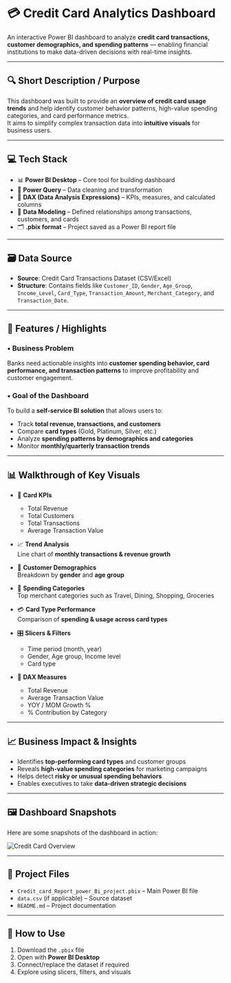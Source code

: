 # 💳 Credit Card Analytics Dashboard

An interactive Power BI dashboard to analyze **credit card transactions, customer demographics, and spending patterns** — enabling financial institutions to make data-driven decisions with real-time insights.

---

## 🔍 Short Description / Purpose

This dashboard was built to provide an **overview of credit card usage trends** and help identify customer behavior patterns, high-value spending categories, and card performance metrics.  
It aims to simplify complex transaction data into **intuitive visuals** for business users.

---

## 💻 Tech Stack

- 📊 **Power BI Desktop** – Core tool for building dashboard  
- 🧹 **Power Query** – Data cleaning and transformation  
- 🧠 **DAX (Data Analysis Expressions)** – KPIs, measures, and calculated columns  
- 🔗 **Data Modeling** – Defined relationships among transactions, customers, and cards  
- 🗂️ **.pbix format** – Project saved as a Power BI report file  

---

## 🗃️ Data Source

- **Source**: Credit Card Transactions Dataset (CSV/Excel)  
- **Structure**: Contains fields like `Customer_ID`, `Gender`, `Age_Group`, `Income_Level`, `Card_Type`, `Transaction_Amount`, `Merchant_Category`, and `Transaction_Date`.  

---

## 🎯 Features / Highlights

### • Business Problem
Banks need actionable insights into **customer spending behavior, card performance, and transaction patterns** to improve profitability and customer engagement.

### • Goal of the Dashboard
To build a **self-service BI solution** that allows users to:  
- Track **total revenue, transactions, and customers**  
- Compare **card types** (Gold, Platinum, Silver, etc.)  
- Analyze **spending patterns by demographics and categories**  
- Monitor **monthly/quarterly transaction trends**

---

## 📊 Walkthrough of Key Visuals

- 🔢 **Card KPIs**  
  - Total Revenue  
  - Total Customers  
  - Total Transactions  
  - Average Transaction Value  

- 📈 **Trend Analysis**  
  Line chart of **monthly transactions & revenue growth**  

- 🧑 **Customer Demographics**  
  Breakdown by **gender** and **age group**  

- 🏦 **Spending Categories**  
  Top merchant categories such as Travel, Dining, Shopping, Groceries  

- 💳 **Card Type Performance**  
  Comparison of **spending & usage across card types**  

- 🎛️ **Slicers & Filters**  
  - Time period (month, year)  
  - Gender, Age group, Income level  
  - Card type  

- 🧠 **DAX Measures**  
  - Total Revenue  
  - Average Transaction Value  
  - YOY / MOM Growth %  
  - % Contribution by Category  

---

## 📈 Business Impact & Insights

- Identifies **top-performing card types** and customer groups  
- Reveals **high-value spending categories** for marketing campaigns  
- Helps detect **risky or unusual spending behaviors**  
- Enables executives to take **data-driven strategic decisions**  

---

## 🖼️ Dashboard Snapshots

Here are some snapshots of the dashboard in action:

![Credit Card Overview](https://github.com/YourGitHubUsername/CreditCard-Dashboard/blob/main/snapshot.png?raw=true)

---

## 📂 Project Files

- `Credit_card_Report_power_Bi_project.pbix` – Main Power BI file  
- `data.csv` (if applicable) – Source dataset  
- `README.md` – Project documentation  

---

## 🚀 How to Use

1. Download the `.pbix` file  
2. Open with **Power BI Desktop**  
3. Connect/replace the dataset if required  
4. Explore using slicers, filters, and visuals  

